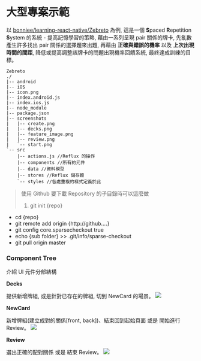 # 大型專案示範

以 [bonniee/learning-react-native/Zebreto](https://github.com/bonniee/learning-react-native/tree/master/Zebreto) 為例, 這是一個 **S**paced **R**epetition **S**ystem 的系統 - 提高記憶學習的策略, 藉由一系列呈現 pair 關係的牌卡, 先亂數產生許多找出 pair 關係的選擇題來出題, 再藉由 **正確與錯誤的機率** 以及 **上次出現時間的間距**, 降低或提高調整該牌卡的問題出現機率回饋系統, 最終達成訓練的目標。

```
Zebreto
./
|-- android
|-- iOS
|-- icon.png
|-- index.android.js
|-- index.ios.js
|-- node_module
|-- package.json
|-- screenshots
|   |-- create.png
|   |-- decks.png
|   |-- feature_image.png
|   |-- review.png
|   `-- start.png
`-- src
    |-- actions.js //Reflux 的操作
    |-- components //所有的元件
    |-- data //資料模型
    |-- stores //Reflux 儲存體
    `-- styles //各處重複的樣式定義於此
```

> 使用 Github 要下載 Repository 的子目錄時可以這麼做
> 1. git init {repo}
* cd {repo}
* git remote add origin {http://github....}
* git config core.sparsecheckout true
* echo {sub folder} >> .git/info/sparse-checkout
* git pull origin master

### Component Tree
介紹 UI 元件分部結構

**Decks**

提供新增牌組, 或是針對已存在的牌組, 切到 NewCard 的場景。
![](ZebretoDecks.png)

**NewCard**

新增牌組(建立成對的關係[front, back])、結束回到起始頁面 或是 開始進行 Review。
![](ZebretoNewCard.png)

**Review**

選出正確的配對關係 或是 結束 Review。
![](ZebretoReview.png)